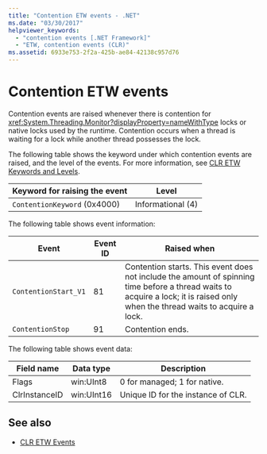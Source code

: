 ```yaml
---
title: "Contention ETW events - .NET"
ms.date: "03/30/2017"
helpviewer_keywords: 
  - "contention events [.NET Framework]"
  - "ETW, contention events (CLR)"
ms.assetid: 6933e753-2f2a-425b-ae84-42138c957d76
---
```

# Contention ETW events

Contention events are raised whenever there is contention for <xref:System.Threading.Monitor?displayProperty=nameWithType> locks or native locks used by the runtime. Contention occurs when a thread is waiting for a lock while another thread possesses the lock.

The following table shows the keyword under which contention events are raised, and the level of the events. For more information, see [CLR ETW Keywords and Levels](clr-etw-keywords-and-levels.md).

|Keyword for raising the event|Level|
|-----------------------------------|-----------|
|`ContentionKeyword` (0x4000)|Informational (4)|

The following table shows event information:

|Event|Event ID|Raised when|
|-----------|--------------|-----------------|
|`ContentionStart_V1`|81|Contention starts. This event does not include the amount of spinning time before a thread waits to acquire a lock; it is raised only when the thread waits to acquire a lock.|
|`ContentionStop`|91|Contention ends.|

The following table shows event data:

|Field name|Data type|Description|
|----------------|---------------|-----------------|
|Flags|win:UInt8|0 for managed; 1 for native.|
|ClrInstanceID|win:UInt16|Unique ID for the instance of CLR.|

## See also

- [CLR ETW Events](clr-etw-events.md)
